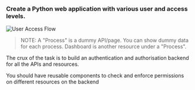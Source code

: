 ### Create a Python web application with various user and access levels.

![User Access Flow](https://s3.ap-south-1.amazonaws.com/jinchuuriki91.github.io/user_access_flow.png)

> NOTE: A "Process" is a dummy API/page. You can show dummy data for each process. Dashboard is another resource under a "Process".

The crux of the task is to build an authentication and authorisation backend for all the APIs and resources.

You should have reusable components to check and enforce permissions on different resources on the backend